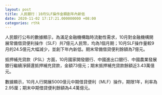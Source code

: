 ```yaml
---
layout: post
title: 人民銀行：10月SLF操作金額創年內新低
date: 2020-11-02 17:17:21.000000000 +08:00
categories: rthk
---
```


人民銀行公布的數據顯示，為滿足金融機構臨時流動性需求，10月對金融機構開展常備借貸便利操作（SLF）共7億元人民幣，均為1個月期；10月SLF操作量較9月的24.5億元大幅減少，並創下年內新低。期末常備借貸便利餘額為7億元。

抵押補充貸款（PSL）方面，10月國家開發銀行、中國進出口銀行、中國農業發展銀行繼續淨歸還抵押補充貸款，金額73億元；期末抵押補充貸款餘額近3.43萬億元。

數據顯示，10月人行開展5000億元中期借貸便利（MLF）操作，期限1年，利率為2.95厘；期末中期借貸便利餘額為4.4萬億元。
